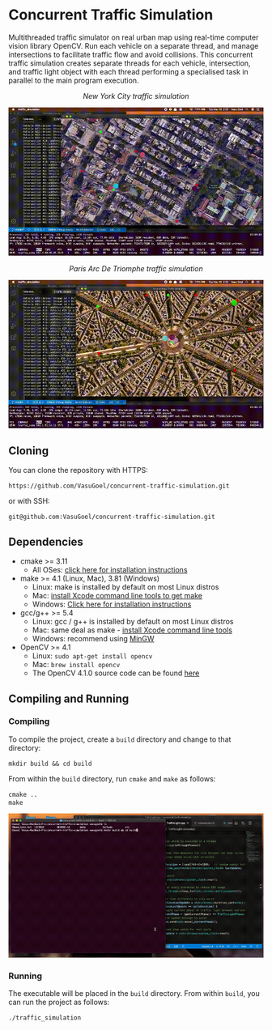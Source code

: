 # Concurrent Traffic Simulation
Multithreaded traffic simulator on real urban map using real-time computer vision library OpenCV. Run each vehicle on a
separate thread, and manage intersections to facilitate traffic flow and avoid collisions. This concurrent traffic simulation creates separate threads for each vehicle, intersection, and traffic light object with each thread performing a specialised task in parallel to the main program execution.

<p align="center"> <em>New York City traffic simulation</em> </p>
<p> <img src="./images/nyc.gif" alt> </p>

<p align="center"> <em>Paris Arc De Triomphe traffic simulation</em> </p>
<p> <img src="./images/paris.gif" alt> </p>


## Cloning
You can clone the repository with HTTPS:
```
https://github.com/VasuGoel/concurrent-traffic-simulation.git
```
or with SSH:
```
git@github.com:VasuGoel/concurrent-traffic-simulation.git
```

## Dependencies
* cmake >= 3.11
  * All OSes: [click here for installation instructions](https://cmake.org/install/)
* make >= 4.1 (Linux, Mac), 3.81 (Windows)
  * Linux: make is installed by default on most Linux distros
  * Mac: [install Xcode command line tools to get make](https://developer.apple.com/xcode/features/)
  * Windows: [Click here for installation instructions](http://gnuwin32.sourceforge.net/packages/make.htm)
* gcc/g++ >= 5.4
  * Linux: gcc / g++ is installed by default on most Linux distros
  * Mac: same deal as make - [install Xcode command line tools](https://developer.apple.com/xcode/features/)
  * Windows: recommend using [MinGW](http://www.mingw.org/)
* OpenCV >= 4.1
  * Linux: `sudo apt-get install opencv`
  * Mac: `brew install opencv`
  * The OpenCV 4.1.0 source code can be found [here](https://github.com/opencv/opencv/tree/4.1.0)
  
## Compiling and Running
### Compiling
To compile the project, create a `build` directory and change to that directory:
```
mkdir build && cd build
```
From within the `build` directory, run `cmake` and `make` as follows:
```
cmake ..
make
```
<p> <img src="./images/cmake.gif" alt> </p>

### Running
The executable will be placed in the `build` directory. From within `build`, you can run the project as follows:
```
./traffic_simulation
```
  

